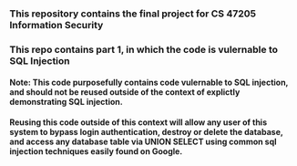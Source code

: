 
### This repository contains the final project for CS 47205 Information Security
### This repo contains part 1, in which the code is vulernable to SQL Injection

#### Note: This code purposefully contains code vulernable to SQL injection, and should not be reused outside of the context of explictly demonstrating SQL injection. 

**Reusing this code outside of this context will allow any user of this system to bypass login authentication, destroy or delete the database, and access any database table 
via UNION SELECT using common sql injection techniques easily found on Google.**
